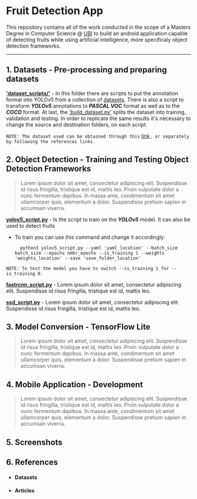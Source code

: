 # Fruit Detection App

This repository contains all of the work conducted in the scope of a Masters Degree in Computer Science @ [UBI](https://www.ubi.pt/) to build an android application capable of detecting fruits while using artificial intelligence, more specificaly object detection frameworks.

---

## 1. **Datasets** - Pre-processing and preparing datasets

[**'dataset_scripts/'**](https://github.com/joselamar/fruit_detection_app/tree/main/dataset_scripts) - In this folder there are scripts to put the annotation format into YOLOv5 from a collection of [datasets](#datasets). There is also a script to transform ***YOLOv5*** annotations to ***PASCAL VOC*** format as well as to the ***COCO*** format. At last, the ['build_dataset.py'](https://github.com/joselamar/fruit_detection_app/tree/main/dataset_scripts/build_dataset.py) splits the dataset into training, validation and testing. In order to replicate the same results it's necessary to change the source and destination folders, on each script.

`NOTE: The dataset used can be obtained through this` [link](https://drive.google.com/drive/folders/1dKVL9DgJ5-_c2TCMWHvfrkvBODwr_pqX?usp=sharing)`, or separately by following the references links.`

## 2. **Object Detection** - Training and Testing Object Detection Frameworks
>  Lorem ipsum dolor sit amet, consectetur adipiscing elit. Suspendisse id risus fringilla, tristique est id, mattis leo. Proin vulputate dolor a nunc fermentum dapibus. In massa ante, condimentum sit amet ullamcorper quis, elementum a dolor. Suspendisse pretium sapien in accumsan viverra.

[**yolov5_script.py**](https://github.com/joselamar/fruit_detection_app/tree/main/yolov5_script.py) - Is the script to train on the ***YOLOv5*** model. It can also be used to detect fruits 
    
- To train you can use this command and change it accordingly:

        python3 yolov5_script.py --yaml 'yaml_location' --batch_size batch_size --epochs nmbr_epochs --is_training 1 --weights 'weights_location' --save 'save_folder_location'

`NOTE: To test the model you have to switch --is_training 1 for --is_training 0.`

[**fastrcnn_script.py**](https://github.com/joselamar/fruit_detection_app/tree/main/fastrcnn_script.py) - Lorem ipsum dolor sit amet, consectetur adipiscing elit. Suspendisse id risus fringilla, tristique est id, mattis leo.

[**ssd_script.py**](https://github.com/joselamar/fruit_detection_app/tree/main/ssd_script.py) - Lorem ipsum dolor sit amet, consectetur adipiscing elit. Suspendisse id risus fringilla, tristique est id, mattis leo.

## 3. **Model Conversion** - TensorFlow Lite

> Lorem ipsum dolor sit amet, consectetur adipiscing elit. Suspendisse id risus fringilla, tristique est id, mattis leo. Proin vulputate dolor a nunc fermentum dapibus. In massa ante, condimentum sit amet ullamcorper quis, elementum a dolor. Suspendisse pretium sapien in accumsan viverra.

## 4. **Mobile Application** - Development

>Lorem ipsum dolor sit amet, consectetur adipiscing elit. Suspendisse id risus fringilla, tristique est id, mattis leo. Proin vulputate dolor a nunc fermentum dapibus. In massa ante, condimentum sit amet ullamcorper quis, elementum a dolor. Suspendisse pretium sapien in accumsan viverra.

## 5. **Screenshots**


## 6. **References**

* #### Datasets 
* #### Articles